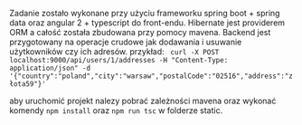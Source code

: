 Zadanie zostało wykonane przy użyciu frameworku spring boot + spring data oraz angular 2 + typescript do front-endu. 
Hibernate jest providerem ORM a całość została zbudowana przy pomocy mavena. Backend jest przygotowany na operacje crudowe jak
dodawania i usuwanie użytkowników czy ich adresów.
przykład:
` curl -X POST localhost:9000/api/users/1/addresses -H "Content-Type: application/json" -d '{"country":"poland","city":"warsaw","postalCode":"02516","address":"złota59"}'`

aby uruchomić projekt nalezy pobrać zależności mavena oraz wykonać komendy `npm install` oraz `npm run tsc` w folderze static.
